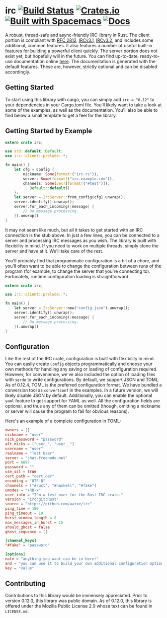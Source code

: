 # irc [![Build Status](https://travis-ci.org/aatxe/irc.svg?branch=master)](https://travis-ci.org/aatxe/irc) [![Crates.io](https://img.shields.io/crates/v/irc.svg)](https://crates.io/crates/irc) [![Built with Spacemacs](https://cdn.rawgit.com/syl20bnr/spacemacs/442d025779da2f62fc86c2082703697714db6514/assets/spacemacs-badge.svg)](http://spacemacs.org) [![Docs](https://docs.rs/irc/badge.svg)](https://docs.rs/irc) #
A robust, thread-safe and async-friendly IRC library in Rust. The client portion is compliant with
[RFC 2812](http://tools.ietf.org/html/rfc2812), [IRCv3.1](http://ircv3.net/irc/3.1.html),
[IRCv3.2](http://ircv3.net/irc/3.2.html), and includes some additional, common features. It also
features a number of useful built-in features for building a powerful client quickly. The
server portion does not exist yet, but hopefully will in the future. You can find up-to-date,
ready-to-use documentation online [here](https://docs.rs/irc/). The documentation is generated with
the default features. These are, however, strictly optional and can be disabled accordingly.

## Getting Started ##

To start using this library with cargo, you can simply add `irc = "0.12"` to your dependencies in
your Cargo.toml file. You'll likely want to take a look at some of the examples, as well as the
documentation. You'll also be able to find below a small template to get a feel for the library.

## Getting Started by Example ##

```rust
extern crate irc;

use std::default::Default;
use irc::client::prelude::*;

fn main() {
    let cfg = Config {
        nickname: Some(format!("irc-rs")),
        server: Some(format!("irc.example.com")),
        channels: Some(vec![format!("#test")]),
        .. Default::default()
    };
    let server = IrcServer::from_config(cfg).unwrap();
    server.identify().unwrap();
    server.for_each_incoming(|message| {
        // Do message processing.
    }).unwrap()
}
```

It may not seem like much, but all it takes to get started with an IRC connection is the stub
above. In just a few lines, you can be connected to a server and processing IRC messages as you
wish. The library is built with flexibility in mind. If you need to work on multiple threads,
simply clone the server and have at it. We'll take care of the rest.

You'll probably find that programmatic configuration is a bit of a chore, and you'll often want to
be able to change the configuration between runs of the program (for example, to change the server
that you're connecting to). Fortunately, runtime configuration loading is straightforward.

```rust
extern crate irc;

use irc::client::prelude::*;

fn main() {
    let server = IrcServer::new("config.json").unwrap();
    server.identify().unwrap();
    server.for_each_incoming(|message| {
        // Do message processing.
    }).unwrap()
}
```

## Configuration ##

Like the rest of the IRC crate, configuration is built with flexibility in mind. You can easily
create `Config` objects programmatically and choose your own methods for handling any saving or
loading of configuration required. However, for convenience, we've also included the option of
loading files with `serde` to write configurations. By default, we support JSON and TOML. As of
0.12.4, TOML is the preferred configuration format. We have bundled a conversion tool as
`convertconf` in the examples. In a future version, we will likely disable JSON by default.
Additionally, you can enable the optional `yaml` feature to get support for YAML as well. All the
configuration fields are optional, and thus any of them can be omitted (though, omitting a nickname
or server will cause the program to fail for obvious reasons).

Here's an example of a complete configuration in TOML:

```toml
owners = []
nickname = "user"
nick_password = "password"
alt_nicks = ["user_", "user__"]
username = "user"
realname = "Test User"
server = "chat.freenode.net"
port = 6697
password = ""
use_ssl = true
cert_path = "cert.der"
encoding = "UTF-8"
channels = ["#rust", "#haskell", "#fake"]
umodes = "+RB-x"
user_info = "I'm a test user for the Rust IRC crate."
version = "irc:git:Rust"
source = "https://github.com/aatxe/irc"
ping_time = 180
ping_timeout = 10
burst_window_length = 8
max_messages_in_burst = 15
should_ghost = false
ghost_sequence = []

[channel_keys]
"#fake" = "password"

[options]
note = "anything you want can be in here!"
and = "you can use it to build your own additional configuration options."
key = "value"
```

## Contributing ##
Contributions to this library would be immensely appreciated. Prior to version 0.12.0, this library
was public domain. As of 0.12.0, this library is offered under the Mozilla Public License 2.0 whose
text can be found in `LICENSE.md`.

